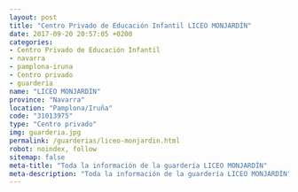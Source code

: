 ```yaml
---
layout: post
title: "Centro Privado de Educación Infantil LICEO MONJARDÍN"
date: 2017-09-20 20:57:05 +0200
categories:
- Centro Privado de Educación Infantil
- navarra
- pamplona-iruna
- Centro privado
- guarderia
name: "LICEO MONJARDÍN"
province: "Navarra"
location: "Pamplona/Iruña"
code: "31013975"
type: "Centro privado"
img: guarderia.jpg
permalink: /guarderias/liceo-monjardin.html
robot: noindex, follow
sitemap: false
meta-title: "Toda la información de la guardería LICEO MONJARDÍN"
meta-description: "Toda la información de la guardería LICEO MONJARDÍN"
---
```

